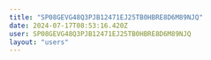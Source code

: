```yaml
---
title: "SP08GEVG48Q3PJB12471EJ25TB0HBRE8D6M89NJQ"
date: 2024-07-17T08:53:16.420Z
user: SP08GEVG48Q3PJB12471EJ25TB0HBRE8D6M89NJQ
layout: "users"
---
```

    
